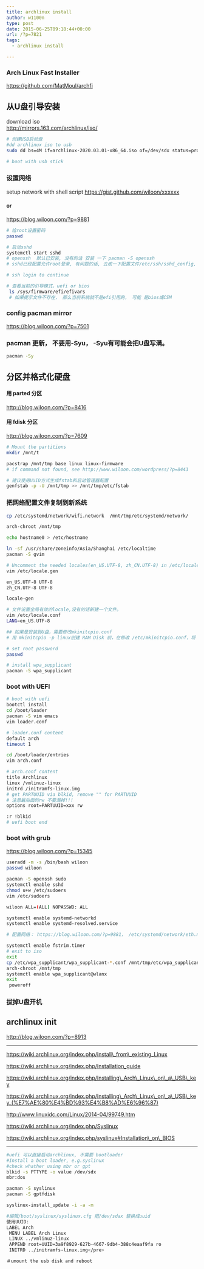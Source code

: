 ```yaml
---
title: archlinux install
author: w1100n
type: post
date: 2015-06-25T09:18:44+00:00
url: /?p=7821
tags:
  - archlinux install

---
```

### Arch Linux Fast Installer
https://github.com/MatMoul/archfi

## 从U盘引导安装
download iso  
<http://mirrors.163.com/archlinux/iso/>

```bash
# 创建USB启动盘
#dd archlinux iso to usb
sudo dd bs=4M if=archlinux-2020.03.01-x86_64.iso of=/dev/sdx status=progress && sync

# boot with usb stick
```

### 设置网络
setup network with shell script https://gist.github.com/wiloon/xxxxxx

#### or  
<https://blog.wiloon.com/?p=9881>

```bash
# 给root设置密码
passwd

# 启动sshd
systemctl start sshd
# openssh  默认已安装, 没有的话 安装 一下 pacman -S openssh
# sshd已经配置允许root登录, 有问题的话, 去改一下配置文件/etc/ssh/sshd_config,  PermitRootLogin yes

# ssh login to continue

# 查看当前的引导模式，uefi or bios
 ls /sys/firmware/efi/efivars
 # 如果提示文件不存在， 那么当前系统就不是efi引用的， 可能 是bios或CSM
```

### config pacman mirror
<https://blog.wiloon.com/?p=7501>

### pacman 更新， 不要用-Syu， -Syu有可能会把U盘写满。
```bash
pacman -Sy
```

## 分区并格式化硬盘
#### 用 parted 分区
<http://blog.wiloon.com/?p=8416>

#### 用 fdisk 分区
<http://blog.wiloon.com/?p=7609>

```bash
# Mount the partitions
mkdir /mnt/t

pacstrap /mnt/tmp base linux linux-firmware
# if command not found, see http://www.wiloon.com/wordpress/?p=8443

# 建议使用UUID方式生成fstab和启动管理器配置
genfstab -p -U /mnt/tmp >> /mnt/tmp/etc/fstab
```
### 把网络配置文件复制到新系统
```bash
cp /etc/systemd/network/wifi.network  /mnt/tmp/etc/systemd/network/
```

```bash
arch-chroot /mnt/tmp

echo hostname0 > /etc/hostname

ln -sf /usr/share/zoneinfo/Asia/Shanghai /etc/localtime
pacman -S gvim

# Uncomment the needed locales(en_US.UTF-8, zh_CN.UTF-8) in /etc/locale.gen, then generate them with: locale-gen
vim /etc/locale.gen

en_US.UTF-8 UTF-8
zh_CN.UTF-8 UTF-8

locale-gen

# 文件设置全局有效的locale,没有的话新建一个文件。
vim /etc/locale.conf
LANG=en_US.UTF-8

## 如果是安装到U盘，需要修改mkinitcpio.conf
# 用 mkinitcpio -p linux创建 RAM Disk 前，在修改 /etc/mkinitcpio.conf，将 block 添加到紧挨 udev 的后面. 只有这样早期用户空间才能正确的装入模块。

# set root password
passwd

# install wpa_supplicant
pacman -S wpa_supplicant
```

### boot with UEFI

```bash
# boot with uefi
bootctl install
cd /boot/loader
pacman -S vim emacs
vim loader.conf

# loader.conf content
default arch
timeout 1

cd /boot/loader/entries
vim arch.conf

# arch.conf content
title Archlinux
linux /vmlinuz-linux
initrd /initramfs-linux.img
# get PARTUUID via blkid, remove "" for PARTUUID
# 注意最后面的rw 不要漏掉!!!
options root=PARTUUID=xxx rw

:r !blkid
# uefi boot end
```

### boot with grub

<https://blog.wiloon.com/?p=15345>


```bash
useradd -m -s /bin/bash wiloon
passwd wiloon

pacman -S openssh sudo
systemctl enable sshd
chmod u+w /etc/sudoers
vim /etc/sudoers

wiloon ALL=(ALL) NOPASSWD: ALL

systemctl enable systemd-networkd
systemctl enable systemd-resolved.service

# 配置网络： https://blog.wiloon.com/?p=9881， /etc/systemd/network/eth.network， 否则有可能启动之后没有网络

systemctl enable fstrim.timer
# exit to iso
exit
cp /etc/wpa_supplicant/wpa_supplicant-*.conf /mnt/tmp/etc/wpa_supplicant
arch-chroot /mnt/tmp
systemctl enable wpa_supplicant@wlanx
exit
 poweroff
```

### 拔掉U盘开机

## archlinux init

<http://blog.wiloon.com/?p=8913>

* * *

https://wiki.archlinux.org/index.php/Install\_from\_existing_Linux
  
https://wiki.archlinux.org/index.php/Installation_guide
  
https://wiki.archlinux.org/index.php/Installing\_Arch\_Linux\_on\_a\_USB\_key
  
https://wiki.archlinux.org/index.php/Installing\_Arch\_Linux\_on\_a\_USB\_key_(%E7%AE%80%E4%BD%93%E4%B8%AD%E6%96%87)
  
http://www.linuxidc.com/Linux/2014-04/99749.htm
  
https://wiki.archlinux.org/index.php/Syslinux
  
https://wiki.archlinux.org/index.php/syslinux#Installation\_on\_BIOS

* * *

```bash
#uefi 可以直接启动archlinux, 不需要 bootloader
#Install a boot loader, e.g.syslinux
#check whather using mbr or gpt
blkid -s PTTYPE -o value /dev/sdx
mbr:dos

pacman -S syslinux
pacman -S gptfdisk

syslinux-install_update -i -a -m

#编辑/boot/syslinux/syslinux.cfg 把/dev/sdax 替换成uuid
使用UUID:
LABEL Arch
 MENU LABEL Arch Linux
 LINUX ../vmlinuz-linux
 APPEND root=UUID=3a9f8929-627b-4667-9db4-388c4eaaf9fa ro
 INITRD ../initramfs-linux.img</pre>

＃umount the usb disk and reboot

```